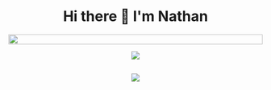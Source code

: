 
<div style="display:flex; flex-direction:column;align-items:center;justify-content:center;">
 <h1 style="text-align:center;">Hi there 👋 I'm Nathan</h1>

  <img style="display:block;width:100%" src="https://skillicons.dev/icons?i=bash,c,cloudflare,codepen,css,docker,emacs,figma,flask,git,github,githubactions,html,java,js,linux,mysql,neovim,nextjs,php,py,redux,rust,sass&perline=15"/>

<p align="center">
<img src="https://github-readme-stats.vercel.app/api?username=NathanCoquelin&show_icons=true&theme=github_dark_dimmed&count_private=true"/>
 </p>
 <p align="center">
 <img src="https://github-readme-stats.vercel.app/api/top-langs?username=NathanCoquelin&theme=github_dark_dimmed&count_private=true"/>
 </p>
 </div>
